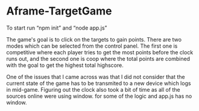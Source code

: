 # Aframe-TargetGame

To start run “npm init” and “node app.js”


The game's goal is to click on the targets to gain points. There are two modes which can be selected from the control panel. The first one is competitive where each player tries to get the most points before the clock runs out, and the second one is coop where the total points are combined with the goal to get the highest total highscore.

One of the issues that I came across was that I did not consider that the current state of the game has to be transmited to a new device which logs in mid-game. Figuring out the clock also took a bit of time as all of the sources online were using window. for some of the logic and app.js has no window.
